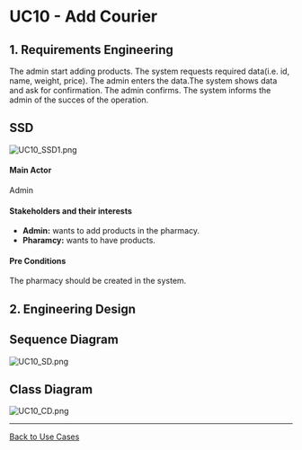 # UC10 - Add Courier

## 1. Requirements Engineering
The admin start adding products. The system requests required data(i.e. id, name, weight, price). The admin enters the data.The system shows data and ask for confirmation. The admin confirms. The system informs the admin of the succes of the operation.

## SSD
![UC10_SSD1.png](UC10_SSD.png)

#### Main Actor

Admin

#### Stakeholders and their interests
* **Admin:** wants to add products in the pharmacy.
* **Pharamcy:** wants to have products.

#### Pre Conditions
The pharmacy should be created in the system.

## 2. Engineering Design

## Sequence Diagram
![UC10_SD.png](UC10_SD.png)



## Class Diagram
![UC10_CD.png](UC10_CD.png)

____

[Back to Use Cases](../UseCases.md)
